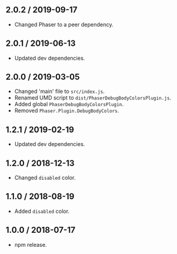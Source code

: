 2.0.2 / 2019-09-17
------------------

- Changed Phaser to a peer dependency.

2.0.1 / 2019-06-13
------------------

- Updated dev dependencies.

2.0.0 / 2019-03-05
------------------

- Changed 'main' file to `src/index.js`.
- Renamed UMD script to `dist/PhaserDebugBodyColorsPlugin.js`.
- Added global `PhaserDebugBodyColorsPlugin`.
- Removed `Phaser.Plugin.DebugBodyColors`.

1.2.1 / 2019-02-19
------------------

- Updated dev dependencies.

1.2.0 / 2018-12-13
------------------

- Changed `disabled` color.

1.1.0 / 2018-08-19
------------------

- Added `disabled` color.

1.0.0 / 2018-07-17
------------------

- npm release.

